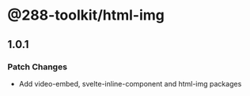 # @288-toolkit/html-img

## 1.0.1

### Patch Changes

- Add video-embed, svelte-inline-component and html-img packages
